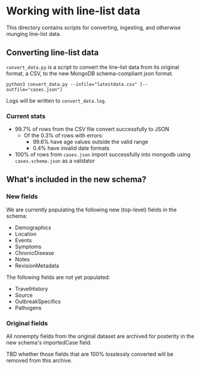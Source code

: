 # Working with line-list data

This directory contains scripts for converting, ingesting, and otherwise munging line-list data.

## Converting line-list data

`convert_data.py` is a script to convert the line-list data from its original format, a CSV, to the new MongoDB schema-compliant json format.

```console
python3 convert_data.py --infile="latestdata.csv" [--outfile="cases.json"]
```

Logs will be written to `convert_data.log`.

### Current stats

- 99.7% of rows from the CSV file convert successfully to JSON
  + Of the 0.3% of rows with errors:
    - 99.6% have age values outside the valid range
    - 0.4% have invalid date formats
- 100% of rows from `cases.json` import successfully into mongodb using `cases.schema.json` as a validator

## What's included in the new schema?

### New fields

We are currently populating the following new (top-level) fields in the schema:

- Demographics
- Location
- Events
- Symptoms
- ChronicDisease
- Notes
- RevisionMetadata

The following fields are not yet populated:

- TravelHistory
- Source
- OutbreakSpecifics
- Pathogens

### Original fields

All nonempty fields from the original dataset are archived for posterity in the
new schema's importedCase field.

TBD whether those fields that are 100% losslessly converted will be removed from
this archive.